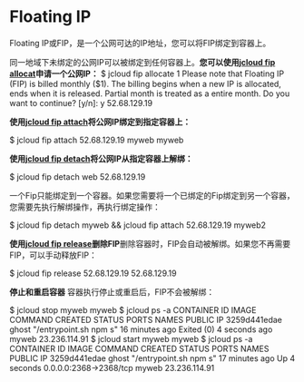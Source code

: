 # **Floating IP**

Floating IP或FIP，是一个公网可达的IP地址，您可以将FIP绑定到容器上。

同一地域下未绑定的公网IP可以被绑定到任何容器上。**您可以使用[jcloud fip allocat](https://www.jcloud.com/help/detail/645/isCateLog/1)申请一个公网IP：**
$ jcloud fip allocate 1
Please note that Floating IP (FIP) is billed monthly ($1). The billing begins when a new IP is allocated, ends when it is released. Partial month is treated as a entire month. Do you want to continue? [y/n]: y
52.68.129.19

**使用[jcloud fip attach](https://www.jcloud.com/help/detail/646/isCateLog/1)将公网IP绑定到指定容器上：**

$ jcloud fip attach 52.68.129.19 myweb
myweb

**使用[jcloud fip detach](https://www.jcloud.com/help/detail/647/isCateLog/1)将公网IP从指定容器上解绑：**

$ jcloud fip detach web
52.68.129.19

一个Fip只能绑定到一个容器。如果您需要将一个已绑定的Fip绑定到另一个容器，您需要先执行解绑操作，再执行绑定操作：

$ jcloud fip detach myweb && jcloud fip attach 52.68.129.19 myweb2

**使用[jcloud fip release](https://www.jcloud.com/help/detail/649/isCateLog/1)删除FIP**删除容器时，FIP会自动被解绑。如果您不再需要FIP，可以手动释放FIP：

$ jcloud fip release 52.68.129.19
52.68.129.19

**停止和重启容器**
容器执行停止或重启后，FIP不会被解绑：

$ jcloud stop myweb
myweb
$ jcloud ps -a
CONTAINER ID IMAGE COMMAND CREATED STATUS PORTS NAMES PUBLIC IP
3259d441edae ghost "/entrypoint.sh npm s" 16 minutes ago Exited (0) 4 seconds ago myweb 23.236.114.91
$ jcloud start myweb
myweb
$ jcloud ps -a
CONTAINER ID IMAGE COMMAND CREATED STATUS PORTS NAMES PUBLIC IP
3259d441edae ghost "/entrypoint.sh npm s" 17 minutes ago Up 4 seconds 0.0.0.0:2368->2368/tcp myweb 23.236.114.91